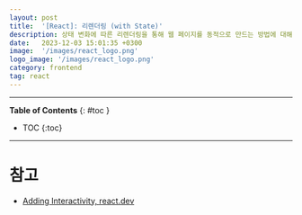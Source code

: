 ```yaml
---
layout: post
title:  '[React]: 리렌더링 (with State)'
description: 상태 변화에 따른 리렌더링을 통해 웹 페이지를 동적으로 만드는 방법에 대해 배운다
date:   2023-12-03 15:01:35 +0300
image:  '/images/react_logo.png'
logo_image: '/images/react_logo.png'
category: frontend
tag: react
---
```


---
**Table of Contents**
{: #toc }
*  TOC
{:toc}

---


# 참고

- [Adding Interactivity, react.dev](https://react.dev/learn/adding-interactivity)